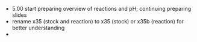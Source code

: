 - 5.00 start preparing overview of reactions and pH; continuing preparing slides
- rename x35 (stock and reaction) to x35 (stock) or x35b (reaction) for better understanding
-